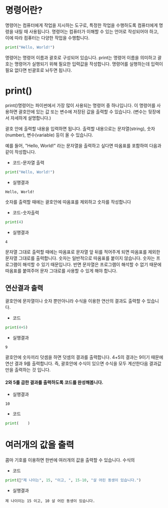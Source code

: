# 명령어란?
명령어는 컴퓨터에게 작업을 지시하는 도구로, 특정한 작업을 수행하도록 컴퓨터에게 명령을 내릴 때 사용됩니다. 명령어는 컴퓨터가 이해할 수 있는 언어로 작성되어야 하고, 이에 따라 컴퓨터는 다양한 작업을 수행합니다.

```python
print("Hello, World!")
```
명령어는 명령어 이름과 괄호로 구성되어 있습니다. print는 명령어 이름을 의미하고 괄호는 명령어가 실행되기 위해 필요한 입력값을 작성합니다. 명령어를 실행하는데 입력이 필요 없다면 빈괄호로 놔두면 됩니다.
# print()
print()명령어는 파이썬에서 가장 많이 사용되는 명령어 중 하나입니다. 이 명령어를 사용하면 괄호안에 있는 값 또는 변수에 저장된 값을 출력할 수 있습니다. (변수는 뒷장에서 자세하게 설명합니다.)

괄호 안에 출력할 내용을 입력하면 됩니다. 출력할 내용으로는 문자열(string), 숫자(number), 변수(variable) 등이 올 수 있습니다. 

예를 들어, "Hello, World!" 라는 문자열을 출력하고 싶다면 따옴표를 포함하여 다음과 같이 작성합니다.
- 코드-문자열 출력
```python
print("Hello, World!")
```
- 실행결과
```
Hello, World!
```

숫자를 출력할 때에는 괄호안에 따옴표를 제외하고 숫자를 작성합니다
- 코드-숫자출력
```python
print(4)
```
- 실행결과
```
4
```

문자열 그대로 출력할 때에는 따옴표로 문자열 앞 뒤를 적어주게 되면 따옴표를 제외한 문자열 그대로를 출력합니다. 숫자는 일반적으로 따옴표를 붙이지 않습니다. 숫자는 프로그램이 해석할 수 있기 때문입니다. 반면 문자열은 프로그램이 해석할 수 없기 때문에 따옴표를 붙여주어 문자 그대로를 사용할 수 있게 해야 합니다.

## 연산결과 출력
괄호안에 문자열이나 숫자 뿐만아니라 수식을 이용한 연산의 결과도 출력할 수 있습니다.
- 코드
```python
print(4+5)
```
- 실행결과
```
9
```
괄호안에 숫자끼리 덧셈을 하면 덧셈의 결과를 출력합니다. 4+5의 결과는 9이기 때문에 연산 결과 9를 출력합니다. 즉, 괄호안에 수식이 있으면 수식을 모두 계산한다음 결과값 만을 출력하는 것 입니다.

#### 2와 5를 곱한 결과를 출력하도록 코드를 완성해봅니다.
- 실행결과
```
10
```
- 코드
```python
print(    )
```

# 여러개의 값을 출력
콤마 기호를 이용하면 한번에 여러개의 값을 출력할 수 있습니다. 수식의 
- 코드
```python
print("제 나이는", 15, "이고, ", 15-10, "살 어린 동생이 있습니다.")
```
- 실행결과
```
제 나이이는 15 이고, 10 살 어린 동생이 있습니다.
```
